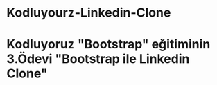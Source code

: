 # Kodluyourz-Linkedin-Clone
<h1>Kodluyoruz "Bootstrap" eğitiminin 3.Ödevi "Bootstrap ile Linkedin Clone"</h1>

